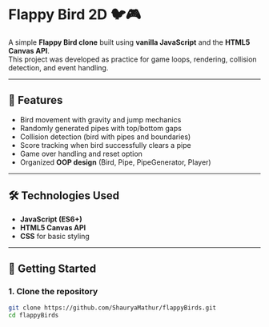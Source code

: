 # Flappy Bird 2D 🐦🎮

A simple **Flappy Bird clone** built using **vanilla JavaScript** and the **HTML5 Canvas API**.  
This project was developed as practice for game loops, rendering, collision detection, and event handling.

---

## 🎯 Features
- Bird movement with gravity and jump mechanics
- Randomly generated pipes with top/bottom gaps
- Collision detection (bird with pipes and boundaries)
- Score tracking when bird successfully clears a pipe
- Game over handling and reset option
- Organized **OOP design** (Bird, Pipe, PipeGenerator, Player)

---

## 🛠️ Technologies Used
- **JavaScript (ES6+)**
- **HTML5 Canvas API**
- **CSS** for basic styling

---

## 🚀 Getting Started

### 1. Clone the repository
```bash
git clone https://github.com/ShauryaMathur/flappyBirds.git
cd flappyBirds
